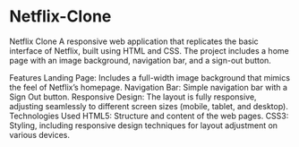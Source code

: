 # Netflix-Clone
Netflix Clone
A responsive web application that replicates the basic interface of Netflix, built using HTML and CSS. The project includes a home page with an image background, navigation bar, and a sign-out button.

Features
Landing Page: Includes a full-width image background that mimics the feel of Netflix’s homepage.
Navigation Bar: Simple navigation bar with a Sign Out button.
Responsive Design: The layout is fully responsive, adjusting seamlessly to different screen sizes (mobile, tablet, and desktop).
Technologies Used
HTML5: Structure and content of the web pages.
CSS3: Styling, including responsive design techniques for layout adjustment on various devices.

